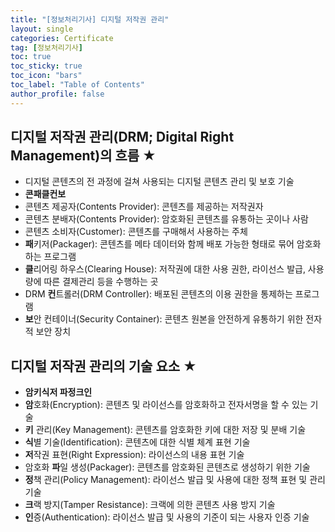 ```yaml
---
title: "[정보처리기사] 디지털 저작권 관리"
layout: single
categories: Certificate
tag: [정보처리기사]
toc: true
toc_sticky: true
toc_icon: "bars"
toc_label: "Table of Contents"
author_profile: false
---
```


## 디지털 저작권 관리(DRM; Digital Right Management)의 흐름 ★
- 디지털 콘텐츠의 전 과정에 걸쳐 사용되는 디지털 콘텐츠 관리 및 보호 기술
- **콘패클컨보**
- 콘텐츠 제공자(Contents Provider): 콘텐츠를 제공하는 저작권자
- 콘텐츠 분배자(Contents Provider): 암호화된 콘텐츠를 유통하는 곳이나 사람
- 콘텐츠 소비자(Customer): 콘텐츠를 구매해서 사용하는 주체
- **패**키저(Packager): 콘텐츠를 메타 데이터와 함께 배포 가능한 형태로 묶어 암호화하는 프로그램
- **클**리어링 하우스(Clearing House): 저작권에 대한 사용 권한, 라이선스 발급, 사용량에 따른 결제관리 등을 수행하는 곳
- DRM **컨**트롤러(DRM Controller): 배포된 콘텐츠의 이용 권한을 통제하는 프로그램
- **보**안 컨테이너(Security Container): 콘텐츠 원본을 안전하게 유통하기 위한 전자적 보안 장치


## 디지털 저작권 관리의 기술 요소 ★
- **암키식저 파정크인**
- **암**호화(Encryption): 콘텐츠 및 라이선스를 암호화하고 전자서명을 할 수 있는 기술
- **키** 관리(Key Management): 콘텐츠를 암호화한 키에 대한 저장 및 분배 기술
- **식**별 기술(Identification): 콘텐츠에 대한 식별 체계 표현 기술
- **저**작권 표현(Right Expression): 라이선스의 내용 표현 기술
- 암호화 **파**일 생성(Packager): 콘텐츠를 암호화된 콘텐츠로 생성하기 위한 기술
- **정**책 관리(Policy Management): 라이선스 발급 및 사용에 대한 정책 표현 및 관리 기술
- **크**랙 방지(Tamper Resistance): 크랙에 의한 콘텐츠 사용 방지 기술
- **인**증(Authentication): 라이선스 발급 및 사용의 기준이 되는 사용자 인증 기술
